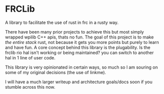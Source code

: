 # FRCLib

A library to facilitate the use of rust in frc in a rusty way.

There have been many prior projects to achieve this but most simply wrapped wpilib C++ apis, thats no fun.
The goal of this project is to make *the entire stack* rust, not because it gets you more points but purely to learn and have fun.
A core concept behind this library is the plugability.
Is the frclib rio hal isn't working or being maintained? you can switch to another hal in 1 line of user code.

This library is very opinionated in certain ways, so much so I am souring on some of my original decisions (the use of linkme).

I will have a much larger writeup and architecture goals/docs soon if you stumble across this now.
